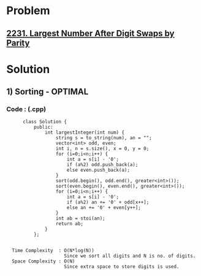 # Problem

## [2231. Largest Number After Digit Swaps by Parity](https://leetcode.com/problems/largest-number-after-digit-swaps-by-parity/)


# Solution 

## 1) Sorting - OPTIMAL

       
      
      
   ### Code : (.cpp)
    
          class Solution {
              public:
                  int largestInteger(int num) {
                      string s = to_string(num), an = "";
                      vector<int> odd, even;
                      int i, n = s.size(), x = 0, y = 0;
                      for (i=0;i<n;i++) {
                          int a = s[i] - '0';
                          if (a%2) odd.push_back(a);
                          else even.push_back(a);
                      }
                      sort(odd.begin(), odd.end(), greater<int>());
                      sort(even.begin(), even.end(), greater<int>());
                      for (i=0;i<n;i++) {
                          int a = s[i] - '0';
                          if (a%2) an += '0' + odd[x++];
                          else an += '0' + even[y++];
                      }
                      int ab = stoi(an);
                      return ab;
                  }
              };

 
      Time Complexity  : O(N*log(N)) 
                         Since we sort all digits and N is no. of digits.
      Space Complexity : O(N)
                         Since extra space to store digits is used.
